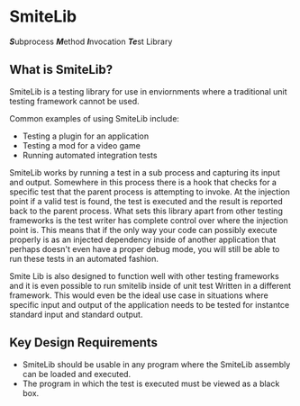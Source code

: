 # SmiteLib
***S***ubprocess ***M***ethod ***I***nvocation ***Te***st Library

## What is SmiteLib?
SmiteLib is a testing library for use in enviornments where a traditional unit testing framework cannot be used.

Common examples of using SmiteLib include:
* Testing a plugin for an application
* Testing a mod for a video game
* Running automated integration tests

SmiteLib works by running a test in a sub process and capturing its input and output.
Somewhere in this process there is a hook that checks for a specific test that the parent process is attempting to invoke.
At the injection point if a valid test is found, the test is executed and the result is reported back to the parent process.
What sets this library apart from other testing frameworks is the test writer has complete control over where the injection point is.
This means that if the only way your code can possibly execute properly is 
as an injected dependency inside of another application that perhaps doesn't even have a proper debug mode,
you will still be able to run these tests in an automated fashion.

Smite Lib is also designed to function well with other testing frameworks 
and it is even possible to run smitelib inside of unit test Written in a different framework.
This would even be the ideal use case in situations where specific input and output of the application 
needs to be tested for instantce standard input and standard output.

## Key Design Requirements
* SmiteLib should be usable in any program where the SmiteLib assembly can be loaded and executed.
* The program in which the test is executed must be viewed as a black box.


